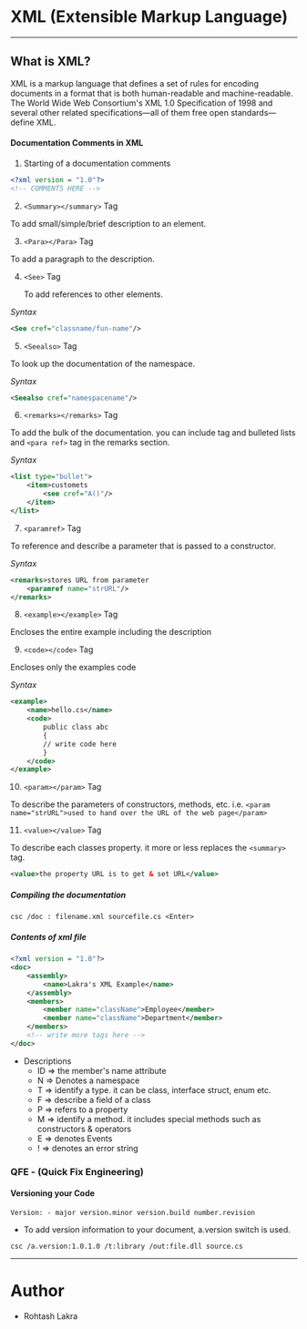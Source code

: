 # XML (Extensible Markup Language)

---

## What is XML?

XML is a markup language that defines a set of rules for encoding documents in a format that is both human-readable and machine-readable. The World Wide Web Consortium's XML 1.0 Specification of 1998 and several other related specifications—all of them free open standards—define XML.

#### Documentation Comments in XML

1. Starting of a documentation comments

```xml
<?xml version = "1.0"?>
<!-- COMMENTS HERE -->
```

2. ```<Summary></summary>``` Tag

To add small/simple/brief description to an element.

3. ```<Para></Para>``` Tag

To add a paragraph to the description.

4. ```<See>``` Tag

   To add references to other elements.

*Syntax*

```xml
<See cref="classname/fun-name"/>
```

5. ```<Seealso>``` Tag
   
To look up the documentation of the namespace.

*Syntax*

```xml
<Seealso cref="namespacename"/>
```

6. ```<remarks></remarks>``` Tag
   
To add the bulk of the documentation. you can include <para> tag and bulleted lists and ```<para ref>``` tag in the remarks section.

*Syntax*

```xml
<list type="bullet">
    <item>customets
        <see cref="A()"/>
    </item>
</list>
```

7. ```<paramref>``` Tag
   
To reference and describe a parameter that is passed to a constructor.

*Syntax*

```xml
<remarks>stores URL from parameter
    <paramref name="strURL"/>
</remarks>
```

8. ```<example></example>``` Tag

Encloses the entire example including the description

9. ```<code></code>``` Tag

Encloses only the examples code

*Syntax*

```xml
<example>
    <name>hello.cs</name>
    <code>
        public class abc
        {
        // write code here
        }
    </code>
</example>
```

10. ```<param></param>``` Tag
    
To describe the parameters of constructors, methods, etc. i.e. ```<param name="strURL">used to hand over the URL of the web page</param>```

11. ```<value></value>``` Tag
    
To describe each classes property. it more or less replaces the ```<summary>``` tag.

```xml
<value>the property URL is to get & set URL</value>
```

##### Compiling the documentation

```shell
csc /doc : filename.xml sourcefile.cs <Enter>
```

##### Contents of xml file

```xml
<?xml version = "1.0"?>
<doc>
    <assembly>
        <name>Lakra's XML Example</name>
    </assembly>
    <members>
        <member name="className">Employee</member>
        <member name="className">Department</member>
    </members>
    <!-- write more tags here -->
</doc>
```

- Descriptions
    - ID => the member's name attribute
    - N => Denotes a namespace
    - T => identify a type. it can be class, interface struct, enum etc.
    - F => describe a field of a class
    - P => refers to a property
    - M => identify a method. it includes special methods such as constructors & operators
    - E => denotes Events
    - ! => denotes an error string

### QFE - (Quick Fix Engineering)

#### Versioning your Code

```
Version: - major version.minor version.build number.revision
```

- To add version information to your document, a.version switch is used.

```shell
csc /a.version:1.0.1.0 /t:library /out:file.dll source.cs
```

---

# Author

- Rohtash Lakra
